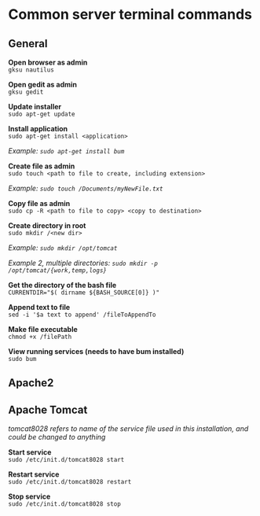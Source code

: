 # Common server terminal commands

## General

**Open browser as admin**  
`gksu nautilus`

**Open gedit as admin**  
`gksu gedit`

**Update installer**  
`sudo apt-get update`

**Install application**  
`sudo apt-get install <application>`

*Example: `sudo apt-get install bum`*

**Create file as admin**  
`sudo touch <path to file to create, including extension>`

*Example: `sudo touch /Documents/myNewFile.txt`*

**Copy file as admin**  
`sudo cp -R <path to file to copy> <copy to destination>`

**Create directory in root**  
`sudo mkdir /<new dir>`

*Example: `sudo mkdir /opt/tomcat`*

*Example 2, multiple directories: `sudo mkdir -p /opt/tomcat/{work,temp,logs}`*

**Get the directory of the bash file**  
`CURRENTDIR="$( dirname ${BASH_SOURCE[0]} )"`

**Append text to file**  
`sed -i '$a text to append' /fileToAppendTo`

**Make file executable**  
`chmod +x /filePath`

**View running services (needs to have bum installed)**  
`sudo bum`


## Apache2


## Apache Tomcat
*tomcat8028 refers to name of the service file used in this installation, and could be changed to anything*

**Start service**  
`sudo /etc/init.d/tomcat8028 start`

**Restart service**  
`sudo /etc/init.d/tomcat8028 restart`

**Stop service**  
`sudo /etc/init.d/tomcat8028 stop`
